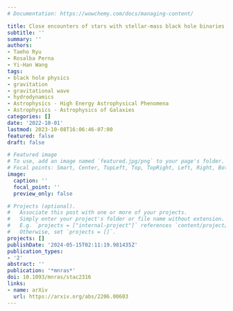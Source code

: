 ```yaml
---
# Documentation: https://wowchemy.com/docs/managing-content/

title: Close encounters of stars with stellar-mass black hole binaries
subtitle: ''
summary: ''
authors:
- Taeho Ryu
- Rosalba Perna
- Yi-Han Wang
tags:
- black hole physics
- gravitation
- gravitational wave
- hydrodynamics
- Astrophysics - High Energy Astrophysical Phenomena
- Astrophysics - Astrophysics of Galaxies
categories: []
date: '2022-10-01'
lastmod: 2023-10-08T16:06:46-07:00
featured: false
draft: false

# Featured image
# To use, add an image named `featured.jpg/png` to your page's folder.
# Focal points: Smart, Center, TopLeft, Top, TopRight, Left, Right, BottomLeft, Bottom, BottomRight.
image:
  caption: ''
  focal_point: ''
  preview_only: false

# Projects (optional).
#   Associate this post with one or more of your projects.
#   Simply enter your project's folder or file name without extension.
#   E.g. `projects = ["internal-project"]` references `content/project/deep-learning/index.md`.
#   Otherwise, set `projects = []`.
projects: []
publishDate: '2024-05-15T02:11:19.981435Z'
publication_types:
- '2'
abstract: ''
publication: '*mnras*'
doi: 10.1093/mnras/stac2316
links:
- name: arXiv
  url: https://arxiv.org/abs/2206.00603
---
```

